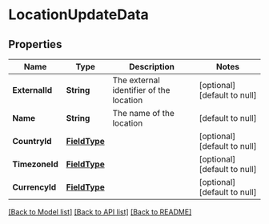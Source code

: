 # LocationUpdateData
## Properties

| Name | Type | Description | Notes |
|------------ | ------------- | ------------- | -------------|
| **ExternalId** | **String** | The external identifier of the location | [optional] [default to null] |
| **Name** | **String** | The name of the location | [default to null] |
| **CountryId** | [**FieldType**](FieldType.md) |  | [optional] [default to null] |
| **TimezoneId** | [**FieldType**](FieldType.md) |  | [optional] [default to null] |
| **CurrencyId** | [**FieldType**](FieldType.md) |  | [optional] [default to null] |

[[Back to Model list]](../README.md#documentation-for-models) [[Back to API list]](../README.md#documentation-for-api-endpoints) [[Back to README]](../README.md)

